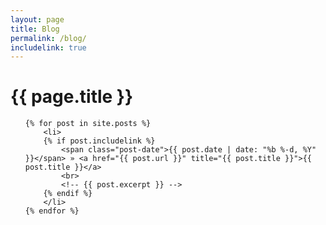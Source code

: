 ```yaml
---
layout: page
title: Blog
permalink: /blog/
includelink: true
---
```

<h1>{{ page.title }}</h1>
<ul class="posts">

    {% for post in site.posts %}
        <li>
        {% if post.includelink %}
            <span class="post-date">{{ post.date | date: "%b %-d, %Y" }}</span> » <a href="{{ post.url }}" title="{{ post.title }}">{{ post.title }}</a>
            <br>
            <!-- {{ post.excerpt }} -->
        {% endif %}
        </li>	
    {% endfor %}
</ul>